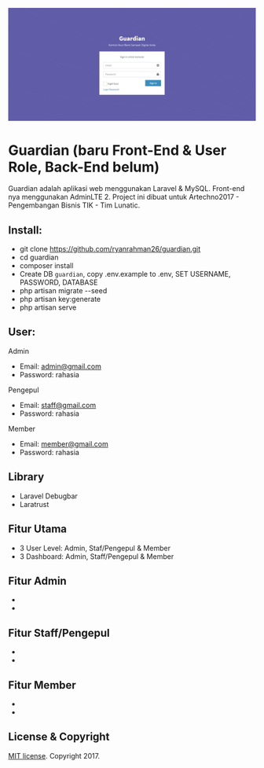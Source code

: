 ![Guardian](https://raw.githubusercontent.com/ryanrahman26/guardian/master/screenshot.png)

# Guardian (baru Front-End & User Role, Back-End belum)
Guardian adalah aplikasi web menggunakan Laravel & MySQL. Front-end nya menggunakan AdminLTE 2. Project ini dibuat untuk Artechno2017 - Pengembangan Bisnis TIK - Tim Lunatic.

## Install:
- git clone https://github.com/ryanrahman26/guardian.git
- cd guardian
- composer install
- Create DB `guardian`, copy .env.example to .env, SET USERNAME, PASSWORD, DATABASE
- php artisan migrate --seed
- php artisan key:generate
- php artisan serve

## User:
Admin
- Email: admin@gmail.com
- Password: rahasia

Pengepul
- Email: staff@gmail.com
- Password: rahasia

Member
- Email: member@gmail.com
- Password: rahasia

## Library
- Laravel Debugbar
- Laratrust

## Fitur Utama
- 3 User Level: Admin, Staf/Pengepul & Member
- 3 Dashboard: Admin, Staff/Pengepul & Member

## Fitur Admin
-
-

## Fitur Staff/Pengepul
-
-

## Fitur Member
-
-

## License & Copyright
[MIT license](http://opensource.org/licenses/MIT).
Copyright 2017.